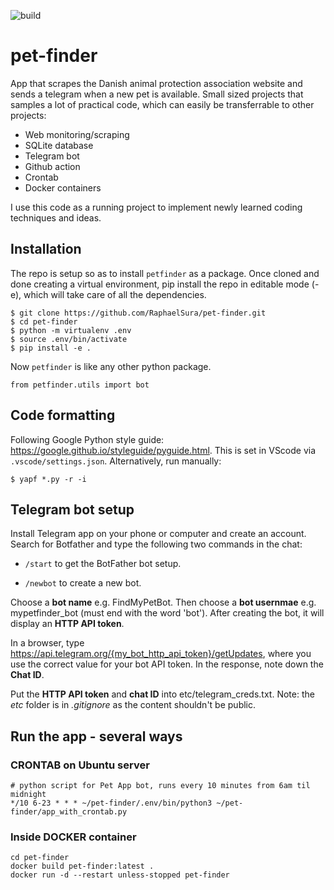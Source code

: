 ![build](https://github.com/RaphaelSura/pet-finder/actions/workflows/build.yml/badge.svg)

# pet-finder
App that scrapes the Danish animal protection association website and sends a telegram when a new pet is available. 
Small sized projects that samples a lot of practical code, which can easily be transferrable to other projects:
- Web monitoring/scraping
- SQLite database
- Telegram bot
- Github action
- Crontab
- Docker containers

I use this code as a running project to implement newly learned coding techniques and ideas.

## Installation
The repo is setup so as to install ```petfinder``` as a package. Once cloned and done creating a virtual environment, pip install the repo in editable mode (-e), which will take care of all the dependencies.
```
$ git clone https://github.com/RaphaelSura/pet-finder.git
$ cd pet-finder
$ python -m virtualenv .env
$ source .env/bin/activate
$ pip install -e .
```
Now ``` petfinder ``` is like any other python package.
```
from petfinder.utils import bot
```
## Code formatting
Following Google Python style guide: https://google.github.io/styleguide/pyguide.html. 
This is set in VScode via ``` .vscode/settings.json ```. Alternatively, run manually:
```
$ yapf *.py -r -i
```

## Telegram bot setup
Install Telegram app on your phone or computer and create an account. Search for Botfather and type the following two commands in the chat:

- ```/start``` to get the BotFather bot setup.

- ```/newbot``` to create a new bot.

Choose a **bot name** e.g. FindMyPetBot. Then choose a **bot usernmae** e.g. mypetfinder_bot (must end with the word 'bot'). After creating the bot, it will display an **HTTP API token**.

In a browser, type https://api.telegram.org/{my_bot_http_api_token}/getUpdates, where you use the correct value for your bot API token. In the response, note down the **Chat ID**. 

Put the **HTTP API token** and **chat ID** into etc/telegram_creds.txt. Note: the *etc* folder is in *.gitignore* as the content shouldn't be public.

## Run the app - several ways
### CRONTAB on Ubuntu server
```
# python script for Pet App bot, runs every 10 minutes from 6am til midnight
*/10 6-23 * * * ~/pet-finder/.env/bin/python3 ~/pet-finder/app_with_crontab.py
```
### Inside DOCKER container
```
cd pet-finder
docker build pet-finder:latest .
docker run -d --restart unless-stopped pet-finder
```
